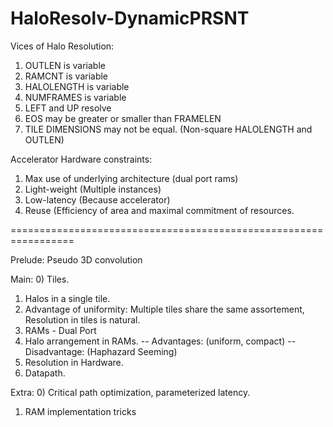 # HaloResolv-DynamicPRSNT

Vices of Halo Resolution:
1) OUTLEN is variable
2) RAMCNT is variable
3) HALOLENGTH is variable
4) NUMFRAMES is variable
5) LEFT and UP resolve
6) EOS may be greater or smaller than FRAMELEN
7) TILE DIMENSIONS  may not be equal. (Non-square HALOLENGTH and OUTLEN)

Accelerator Hardware constraints:
1) Max use of underlying architecture (dual port rams)
2) Light-weight (Multiple instances)
3) Low-latency (Because accelerator)
4) Reuse (Efficiency of area and maximal commitment of resources.

=================================================================

Prelude:
Pseudo 3D convolution

Main:
0) Tiles.
1) Halos in a single tile.
2) Advantage of uniformity: Multiple tiles share the same assortement, Resolution in tiles is natural.
3) RAMs - Dual Port
4) Halo arrangement in RAMs.
	-- Advantages: (uniform, compact)
	-- Disadvantage: (Haphazard Seeming)
5) Resolution in Hardware.
6) Datapath.

Extra:
0) Critical path optimization, parameterized latency.
1) RAM implementation tricks
